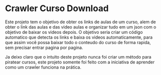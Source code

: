 # Crawler Curso Download
Este projeto tem o objetivo de obter os links de aulas de um curso, alem de obter o link das aulas e das video aulas e organizar tudo em um json com o objetivo de baixar os videos depois.
O objetivo seria criar um código automatico que detecta os links e baixa os videos automaticamente, para que assim você possa baixar todo o conteudo do curso de forma rapida, sem precisar entrar pagina por pagina.

Ja deixo claro que o intuito deste projeto nunca foi criar um método para piratear cursos, este projeto somente foi feito com a iniciativa de aprender como um crawler funciona na prática.
